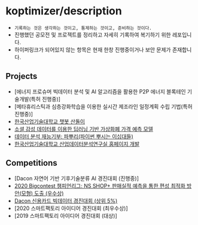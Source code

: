 # koptimizer/description
- ```기록하는 것은 생각하는 것이고, 통제하는 것이고, 준비하는 것이다.```
- 진행했던 공모전 및 프로젝트를 정리하고 자세히 기록하여 복기하기 위한 레포입니다.
- 하이퍼링크가 되어있지 않는 항목은 현재 한창 진행중이거나 보안 문제가 존재합니다.

## Projects
- [에너지 프로슈머 빅데이터 분석 및 AI 알고리즘을 활용한 P2P 에너지 블록테인 기술개발(특허 진행중)]
- [메타휴리스틱과 심층강화학습을 이용한 실시간 제조라인 일정계획 수립 기법(특허 진행중)]
- [한국산업기술대학교 챗봇 산돌이](https://github.com/koptimizer/description/blob/main/note/projects/sandol.md)
- [소셜 감성 데이터를 이용한 딥러닝 기반 가상화폐 가격 예측 모델](https://github.com/koptimizer/description/blob/main/note/projects/social.md)
- [데이터 분석 재능기부: 파뿌리(파이썬 뿌시는 이십대들)](https://github.com/koptimizer/description/blob/main/note/projects/PB.md)
- [한국산업기술대학교 산업데이터분석연구실 홈페이지 개발](https://github.com/koptimizer/description/blob/main/note/projects/home.md)

## Competitions
- [Dacon 자연어 기반 기후기술분류 AI 경진대회 (진행중)]
- [2020 Bigcontest 챔피언리그: NS SHOP+ 판매실적 예측을 통한 편성 최적화 방안(모형) 도출 (우수상)](https://github.com/koptimizer/description/blob/main/note/competition/2020bigcon.md)
- [Dacon 신용카드 빅데이터 경진대회 (상위 5%)](https://github.com/koptimizer/description/blob/main/note/competition/jeju.md)
- [2020 스마트팩토리 아이디어 경진대회 (최우수상)]
- [2019 스마트팩토리 아이디어 경진대회 (대상)]
